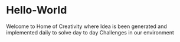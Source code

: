 # Hello-World
Welcome to Home of Creativity where Idea is been generated and implemented daily to solve day to day Challenges in our environment
